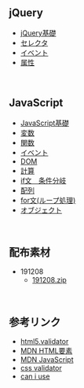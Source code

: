 ## jQuery

* [jQuery基礎](02_jQuery/01_basic.md)
* [セレクタ](02_jQuery/02_selector.md)
* [イベント](02_jQuery/03_on.md)
* [属性](02_jQuery/04_attribute.md)

&nbsp;
&nbsp;

## JavaScript

* [JavaScript基礎](01_javascript/01_basic.md)
* [変数](01_javascript/02_var.md)
* [関数](01_javascript/03_function.md)
* [イベント](01_javascript/04_event.md)
* [DOM](01_javascript/06_dom.md)
* [計算](01_javascript/05_math.md)
* [if文　条件分岐](01_javascript/07_if.md) 
* [配列 ](01_javascript/08_array.md) 
* [for文(ループ処理)](09_for.md) 
* [オブジェクト](01_javascript/10_object.md) 

&nbsp;
&nbsp;

## 配布素材

* 191208
	* [191208.zip](docs/191208.zip)

&nbsp;
&nbsp;

## 参考リンク
* [html5.validator](https://html5.validator.nu/)
* [MDN HTML要素](https://developer.mozilla.org/ja/docs/Web/HTML/Element)
* [MDN JavaScript](https://developer.mozilla.org/ja/docs/Web/JavaScript)
* [css validator](https://jigsaw.w3.org/css-validator/)
* [can i use](https://caniuse.com/)
